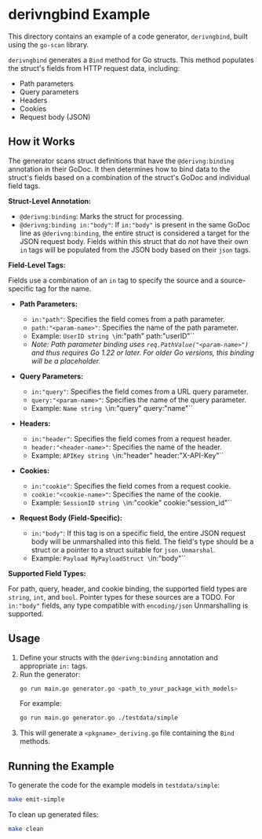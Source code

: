 # derivngbind Example

This directory contains an example of a code generator, `derivngbind`, built using the `go-scan` library.

`derivngbind` generates a `Bind` method for Go structs. This method populates the struct's fields from HTTP request data, including:
- Path parameters
- Query parameters
- Headers
- Cookies
- Request body (JSON)

## How it Works

The generator scans struct definitions that have the `@derivng:binding` annotation in their GoDoc.
It then determines how to bind data to the struct's fields based on a combination of the struct's GoDoc and individual field tags.

**Struct-Level Annotation:**

-   `@derivng:binding`: Marks the struct for processing.
-   `@derivng:binding in:"body"`: If `in:"body"` is present in the same GoDoc line as `@derivng:binding`, the entire struct is considered a target for the JSON request body. Fields within this struct that do *not* have their own `in` tags will be populated from the JSON body based on their `json` tags.

**Field-Level Tags:**

Fields use a combination of an `in` tag to specify the source and a source-specific tag for the name.

-   **Path Parameters:**
    -   `in:"path"`: Specifies the field comes from a path parameter.
    -   `path:"<param-name>"`: Specifies the name of the path parameter.
    -   Example: `UserID string \`in:"path" path:"userID"\``
    -   *Note: Path parameter binding uses `req.PathValue("<param-name>")` and thus requires Go 1.22 or later. For older Go versions, this binding will be a placeholder.*

-   **Query Parameters:**
    -   `in:"query"`: Specifies the field comes from a URL query parameter.
    -   `query:"<param-name>"`: Specifies the name of the query parameter.
    -   Example: `Name string \`in:"query" query:"name"\``

-   **Headers:**
    -   `in:"header"`: Specifies the field comes from a request header.
    -   `header:"<header-name>"`: Specifies the name of the header.
    -   Example: `APIKey string \`in:"header" header:"X-API-Key"\``

-   **Cookies:**
    -   `in:"cookie"`: Specifies the field comes from a request cookie.
    -   `cookie:"<cookie-name>"`: Specifies the name of the cookie.
    -   Example: `SessionID string \`in:"cookie" cookie:"session_id"\``

-   **Request Body (Field-Specific):**
    -   `in:"body"`: If this tag is on a specific field, the entire JSON request body will be unmarshalled into this field. The field's type should be a struct or a pointer to a struct suitable for `json.Unmarshal`.
    -   Example: `Payload MyPayloadStruct \`in:"body"\``

**Supported Field Types:**

For path, query, header, and cookie binding, the supported field types are `string`, `int`, and `bool`.
Pointer types for these sources are a TODO. For `in:"body"` fields, any type compatible with `encoding/json` Unmarshalling is supported.

## Usage

1.  Define your structs with the `@derivng:binding` annotation and appropriate `in:` tags.
2.  Run the generator:
    ```bash
    go run main.go generator.go <path_to_your_package_with_models>
    ```
    For example:
    ```bash
    go run main.go generator.go ./testdata/simple
    ```
3.  This will generate a `<pkgname>_deriving.go` file containing the `Bind` methods.

## Running the Example

To generate the code for the example models in `testdata/simple`:

```bash
make emit-simple
```

To clean up generated files:

```bash
make clean
```
